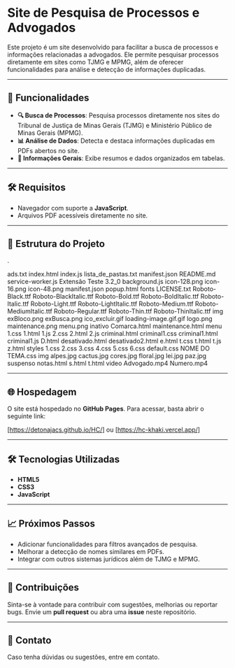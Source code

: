 # Site de Pesquisa de Processos e Advogados

Este projeto é um site desenvolvido para facilitar a busca de processos e informações relacionadas a advogados. Ele permite pesquisar processos diretamente em sites como TJMG e MPMG, além de oferecer funcionalidades para análise e detecção de informações duplicadas.

---

## 🚀 Funcionalidades

- **🔍 Busca de Processos**: Pesquisa processos diretamente nos sites do Tribunal de Justiça de Minas Gerais (TJMG) e Ministério Público de Minas Gerais (MPMG).
- **📊 Análise de Dados**: Detecta e destaca informações duplicadas em PDFs abertos no site.
- **📂 Informações Gerais**: Exibe resumos e dados organizados em tabelas.
---

## 🛠️ Requisitos

- Navegador com suporte a **JavaScript**.
- Arquivos PDF acessíveis diretamente no site.

---

## 📂 Estrutura do Projeto
.

ads.txt
index.html
index.js
lista_de_pastas.txt
manifest.json
README.md
service-worker.js Extensão
Teste 3.2_0
background.js
icon-128.png
icon-16.png
icon-48.png
manifest.json
popup.html fonts
LICENSE.txt
Roboto-Black.ttf
Roboto-BlackItalic.ttf
Roboto-Bold.ttf
Roboto-BoldItalic.ttf
Roboto-Italic.ttf
Roboto-Light.ttf
Roboto-LightItalic.ttf
Roboto-Medium.ttf
Roboto-MediumItalic.ttf
Roboto-Regular.ttf
Roboto-Thin.ttf
Roboto-ThinItalic.ttf img
exBloco.png
exBusca.png
ico_excluir.gif
loading-image.gif.gif
logo.png
maintenance.png
menu.png inativo
Comarca.html
maintenance.html menu
1.css
1.html
1.js
2.css
2.html
2.js
criminal.html
criminal1.css
criminal1.html
criminal1.js
D.html
desativado.html
desativado2.html
e.html
t.css
t.html
t.js
z.html styles
1.css
2.css
3.css
4.css
5.css
6.css
default.css
NOME DO TEMA.css img
alpes.jpg
cactus.jpg
cores.jpg
floral.jpg
lei.jpg
paz.jpg suspenso
notas.html
s.html
t.html video
Advogado.mp4
Numero.mp4
    
---
## 🌐 Hospedagem

O site está hospedado no **GitHub Pages**. Para acessar, basta abrir o seguinte link:

[https://detonajacs.github.io/HC/]
ou
[https://hc-khaki.vercel.app/]

---

## 🛠️ Tecnologias Utilizadas

- **HTML5**
- **CSS3**
- **JavaScript**

---

## 📈 Próximos Passos

- Adicionar funcionalidades para filtros avançados de pesquisa.
- Melhorar a detecção de nomes similares em PDFs.
- Integrar com outros sistemas jurídicos além de TJMG e MPMG.

---

## 🤝 Contribuições

Sinta-se à vontade para contribuir com sugestões, melhorias ou reportar bugs. Envie um **pull request** ou abra uma **issue** neste repositório.

---

## 📧 Contato

Caso tenha dúvidas ou sugestões, entre em contato.
